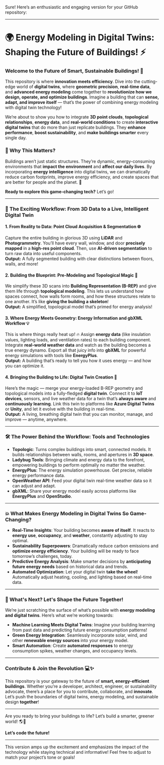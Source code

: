 Sure! Here’s an enthusiastic and engaging version for your GitHub repository:

---

# 🌍 Energy Modeling in Digital Twins: Shaping the Future of Buildings! ⚡️

### Welcome to the Future of Smart, Sustainable Buildings! 🚀

This repository is where **innovation meets efficiency**. Dive into the cutting-edge world of **digital twins**, where **geometric precision**, **real-time data**, and **advanced energy modeling** come together to **revolutionize how we design, operate, and optimize buildings**. Imagine a building that can **sense, adapt, and improve itself** — that’s the power of combining energy modeling with digital twin technology!

We’re about to show you how to integrate **3D point clouds**, **topological relationships**, **energy data**, and **real-world conditions** to create **interactive digital twins** that do more than just replicate buildings. They **enhance performance**, **boost sustainability**, and **make buildings smarter** every single day.

### 🌟 Why This Matters?

Buildings aren’t just static structures. They’re dynamic, energy-consuming environments that **impact the environment** and **affect our daily lives**. By incorporating **energy intelligence** into digital twins, we can dramatically reduce carbon footprints, improve energy efficiency, and create spaces that are better for people and the planet. 🌱

**Ready to explore this game-changing tech?** Let’s go!

---

### 🚧 The Exciting Workflow: From 3D Data to a Live, Intelligent Digital Twin

#### 1. **From Reality to Data: Point Cloud Acquisition & Segmentation** 🌐  
Capture the entire building in glorious 3D using **LiDAR** and **Photogrammetry**. You’ll have every wall, window, and door **precisely mapped** in a **high-res point cloud**. Then, use **AI-driven segmentation** to turn raw data into useful components.  
**Output:** A fully segmented building with clear distinctions between floors, walls, and more!

#### 2. **Building the Blueprint: Pre-Modeling and Topological Magic** 🏢  
We simplify these 3D scans into **Building Representation (B-REP)** and give them life through **topological modeling**. This lets us understand how spaces connect, how walls form rooms, and how these structures relate to one another. It’s like **giving the building a skeleton**!  
**Output:** A simplified, topological model that’s primed for energy analysis!

#### 3. **Where Energy Meets Geometry: Energy Information and gbXML Workflow** 💡  
This is where things really heat up! 🔥 Assign **energy data** (like insulation values, lighting loads, and ventilation rates) to each building component. Integrate **real-world weather data** and watch as the building becomes a true energy dynamo. Export all that juicy info into **gbXML** for powerful energy simulations with tools like **EnergyPlus**.  
**Output:** A building that’s ready to tell you how it uses energy — and how you can optimize it.

#### 4. **Bringing the Building to Life: Digital Twin Creation** 👾  
Here’s the magic — merge your energy-loaded B-REP geometry and topological models into a fully-fledged **digital twin**. Connect it to **IoT devices**, sensors, and live weather data for a twin that’s **always aware** and **continuously learning**. Link this twin to platforms like **Azure Digital Twins** or **Unity**, and let it evolve with the building in real-time.  
**Output:** A living, breathing digital twin that you can monitor, manage, and improve — anytime, anywhere.

---

### 🛠 The Power Behind the Workflow: Tools and Technologies

- **Topologic**: Turns complex buildings into smart, connected models. It builds relationships between walls, rooms, and apertures in **3D space**.
- **Ladybug Tools**: Bringing climate and energy data to the forefront, empowering buildings to perform optimally no matter the weather.
- **EnergyPlus**: The energy simulation powerhouse. Get precise, reliable energy performance data.
- **OpenWeather API**: Feed your digital twin real-time weather data so it can adjust and adapt.
- **gbXML**: Share your energy model easily across platforms like **EnergyPlus** and **OpenStudio**.

---

### 💥 What Makes Energy Modeling in Digital Twins So Game-Changing?

- **Real-Time Insights**: Your building becomes **aware of itself**. It reacts to **energy use**, **occupancy**, and **weather**, constantly adjusting to stay optimal.
- **Sustainability Superpowers**: Dramatically reduce carbon emissions and **optimize energy efficiency**. Your building will be ready to face tomorrow’s challenges, today.
- **Predictive Energy Analysis**: Make smarter decisions by **anticipating future energy needs** based on historical data and trends.
- **Automated Optimization**: Let your digital twin **take the wheel**! Automatically adjust heating, cooling, and lighting based on real-time data.

---

### 🌟 What's Next? Let's Shape the Future Together!

We’re just scratching the surface of what’s possible with **energy modeling and digital twins**. Here’s what we’re working towards:

- **Machine Learning Meets Digital Twins**: Imagine your building learning from past data and predicting future energy consumption patterns!
- **Green Energy Integration**: Seamlessly incorporate solar, wind, and other **renewable energy sources** into your energy model.
- **Smart Automation**: Create **automated responses** to energy consumption spikes, weather changes, and occupancy levels.

---

### Contribute & Join the Revolution 💻✨

This repository is your gateway to the future of **smart, energy-efficient buildings**. Whether you’re a developer, architect, engineer, or sustainability advocate, there’s a place for you to contribute, collaborate, and **innovate**. Let’s push the boundaries of digital twins, energy modeling, and sustainable design **together**!

---

Are you ready to bring your buildings to life? Let’s build a smarter, greener world! 🌎🌿

**Let’s code the future!**

---

This version amps up the excitement and emphasizes the impact of the technology while staying technical and informative! Feel free to adjust to match your project’s tone or goals!

